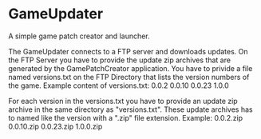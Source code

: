 # GameUpdater
A simple game patch creator and launcher.


The GameUpdater connects to a FTP server and downloads updates.
On the FTP Server you have to provide the update zip archives that are generated by the GamePatchCreator application.
You have to privide a file named versions.txt on the FTP Directory that lists the version numbers of the game.
Example content of versions.txt:
0.0.2
0.0.10
0.0.23
1.0.0

For each version in the versions.txt you have to provide an update zip archive in the same directory as "versions.txt".
These update archives has to named like the version with a ".zip" file extension.
Example:
0.0.2.zip
0.0.10.zip
0.0.23.zip
1.0.0.zip

